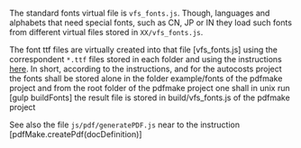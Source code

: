 The standard fonts virtual file is `vfs_fonts.js`. Though, languages and alphabets that need special fonts, such as CN, JP or IN 
they load such fonts from different virtual files stored in `XX/vfs_fonts.js`.

The font ttf files are virtually created into that file [vfs_fonts.js] using the correspondent `*.ttf` files stored in each folder
and using the instructions [here](https://pdfmake.github.io/docs/fonts/custom-fonts-client-side/). In short, according to the instructions, and for the autocosts project the fonts shall be stored alone in the folder example/fonts of the pdfmake project and from the root folder of the pdfmake project one shall in unix run [gulp buildFonts] the result file is stored in build/vfs_fonts.js of the pdfmake project

See also the file `js/pdf/generatePDF.js` near to the instruction [pdfMake.createPdf(docDefinition)]
